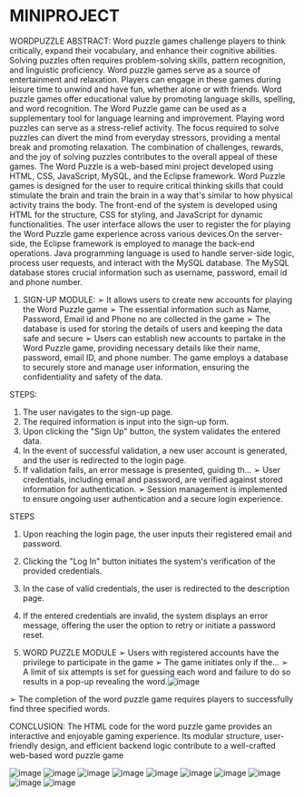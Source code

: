 # MINIPROJECT
 WORDPUZZLE
 ABSTRACT:
	 Word puzzle games challenge players to think critically, expand their vocabulary, and enhance their cognitive abilities. Solving puzzles often requires problem-solving skills, 
pattern recognition, and linguistic proficiency. Word puzzle games serve as a source of entertainment and relaxation. Players can engage in these games during leisure time to 
unwind and have fun, whether alone or with friends. Word puzzle games offer educational value by promoting language skills, spelling, and word recognition.
 	The Word Puzzle game can be used as a supplementary tool for language learning and improvement. Playing word puzzles can serve as a stress-relief activity. The focus required to 
solve puzzles can divert the mind from everyday stressors, providing a mental break and promoting relaxation. The combination of challenges, rewards, and the joy of solving puzzles 
contributes to the overall appeal of these games.
	The Word Puzzle is a web-based mini project developed using HTML, CSS, JavaScript, MySQL, and the Eclipse framework. Word Puzzle games is designed for the user to require 
critical thinking skills that could stimulate the brain and train the brain in a way that's similar to how physical activity trains the body. 
	The front-end of the system is developed using HTML for the structure, CSS for styling, and JavaScript for dynamic functionalities. The user interface allows the user to register 
the for playing the Word Puzzle game experience across various devices.On the server-side, the Eclipse framework is employed to manage the back-end operations. Java programming language is 
used to handle server-side logic, process user requests, and interact with the MySQL database. The MySQL database stores crucial information such as username, password, email id and phone 
number.

1. SIGN-UP MODULE:
➢ It allows users to create new accounts for playing the Word Puzzle game
➢ The essential information such as Name, Password, Email id and Phone no are
collected in the game
➢ The database is used for storing the details of users and keeping the data safe and 
secure 
➢ Users can establish new accounts to partake in the Word Puzzle game, providing 
necessary details like their name, password, email ID, and phone number. The game 
employs a database to securely store and manage user information, ensuring the 
confidentiality and safety of the data.

STEPS:
1. The user navigates to the sign-up page.
2. The required information is input into the sign-up form.
3. Upon clicking the "Sign Up" button, the system validates the entered data.
4. In the event of successful validation, a new user account is generated, and the user is 
redirected to the login page.
5. If validation fails, an error message is presented, guiding th…
 ➢ User credentials, including email and password, are verified against stored information 
for authentication.
➢ Session management is implemented to ensure ongoing user authentication and a 
secure login experience.

 STEPS
1. Upon reaching the login page, the user inputs their registered email and password.
2. Clicking the "Log In" button initiates the system's verification of the provided 
credentials.
3. In the case of valid credentials, the user is redirected to the description page.
4. If the entered credentials are invalid, the system displays an error message, offering the 
user the option to retry or initiate a password reset.

3. WORD PUZZLE MODULE
➢ Users with registered accounts have the privilege to participate in the game
➢ The game initiates only if the…
➢ A limit of six attempts is set for guessing each word and failure to do so results in a 
pop-up revealing the word.![image](https://github.com/Soundariyap13/MINIPROJECT/assets/138889419/205a65e3-347e-4455-b925-a9129150f66c)

➢ The completion of the word puzzle game requires players to successfully find three 
specified words.

CONCLUSION:
	The HTML code for the word puzzle game provides an interactive and enjoyable 
gaming experience. Its modular structure, user-friendly design, and efficient backend logic 
contribute to a well-crafted web-based word puzzle game


![image](https://github.com/Soundariyap13/MINIPROJECT/assets/138889419/65d931f7-b346-4142-b879-c8e3283eecae)
![image](https://github.com/Soundariyap13/MINIPROJECT/assets/138889419/372d0554-fc08-4c92-b856-bf78e0d34d14)
![image](https://github.com/Soundariyap13/MINIPROJECT/assets/138889419/e33b1c5a-af66-4304-b0b9-cfd57b52763e)
![image](https://github.com/Soundariyap13/MINIPROJECT/assets/138889419/e83e4883-10df-40bf-8447-3f45c7514cac)
![image](https://github.com/Soundariyap13/MINIPROJECT/assets/138889419/4921501d-f1d9-43d0-997d-0eaa0aeb6dd2)
![image](https://github.com/Soundariyap13/MINIPROJECT/assets/138889419/5a77399f-a61b-41e3-8805-eaf9d0b71338)
![image](https://github.com/Soundariyap13/MINIPROJECT/assets/138889419/a8b9e603-d27a-4f67-bb6b-2d8ccd5479f8)
![image](https://github.com/Soundariyap13/MINIPROJECT/assets/138889419/ec60d94c-595c-424a-80c3-e525bd4147ef)
![image](https://github.com/Soundariyap13/MINIPROJECT/assets/138889419/339571e5-b42b-431e-b503-1a4104e3d295)
![image](https://github.com/Soundariyap13/MINIPROJECT/assets/138889419/440da955-6c08-42e8-95ae-aefd5208a52a)











